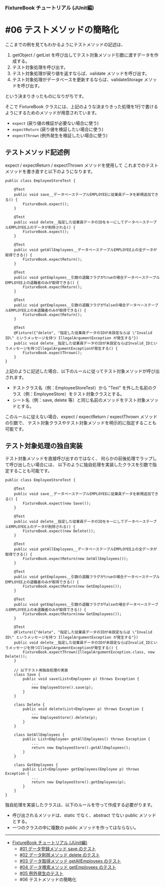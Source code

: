 ﻿
### FixtureBook チュートリアル (JUnit編)

#06 テストメソッドの簡略化
==========================

ここまでの例を見てもわかるようにテストメソッドの記述は、

1.  getObject / getList を呼び出してテスト対象メソッド引数に渡すデータを作成する。
2.  テスト対象処理を呼び出す。
3.  テスト対象処理が戻り値を返すならば、validate メソッドを呼び出す。
4.  テスト対象処理がデータベースを更新するならば、validateStorage メソッドを呼び出す。

という決まりきったものになりがちです。

そこで FixtureBook クラスには、上記のような決まりきった処理を1行で書けるようにするためのメソッドが用意されています。

*   `expect` (戻り値の検証が必要ない場合に使う)
*   `expectReturn` (戻り値を検証したい場合に使う)
*   `expectThrown` (例外発生を検証したい場合に使う)


テストメソッド記述例
--------------------

expect / expectReturn / expectThrown メソッドを使用して
これまでのテストメソッドを書き直すと以下のようになります。


    public class EmployeeStoreTest {

        @Test
        public void save__データベーステーブルEMPLOYEEに従業員データを新規追加できる() {
            FixtureBook.expect();
        }

        @Test
        public void delete__指定した従業員データのIDをキーにしてデータベーステーブルEMPLOYEE上のデータが削除される() {
            FixtureBook.expect();
        }

        @Test
        public void getAllEmployees__データベーステーブルEMPLOYEE上の全データが取得できる() {
            FixtureBook.expectReturn();
        }

        @Test
        public void getEmployees__引数の退職フラグがtrueの場合データベーステーブルEMPLOYEE上の退職者のみが取得できる() {
            FixtureBook.expectReturn();
        }

        @Test
        public void getEmployees__引数の退職フラグがfalseの場合データベーステーブルEMPLOYEE上の未退職者のみが取得できる() {
            FixtureBook.expectReturn();
        }

        @Test
        @Fixture({"delete", "指定した従業員データのIDが未設定ならば \"Invalid ID\" というメッセージを持つ IllegalArgumentException が発生する"})
        public void delete__指定した従業員データのIDが未設定ならばInvalid_IDというメッセージを持つIllegalArgumentExceptionが発生する() {
            FixtureBook.expectThrown();
        }
    }

上記のように記述した場合、以下のルールに従ってテスト対象メソッドが呼び出されます。

*   テストクラス名（例：EmployeeStoreTest）から "Test" を外した名前のクラス（例：EmployeeStore）をテスト対象クラスとする。
*   シート名（例：save, delete 等）と同じ名前のメソッドをテスト対象メソッドとする。

このルールに従えない場合、expect / expectReturn / expectThrown メソッドの引数で、
テスト対象クラスやテスト対象メソッドを明示的に指定することも可能です。


テスト対象処理の独自実装
------------------------

テスト対象メソッドを直接呼び出すのではなく、
何らかの前後処理でラップして呼び出したい場合には、
以下のように独自処理を実装したクラスを引数で指定することも可能です。


    public class EmployeeStoreTest {

        @Test
        public void save__データベーステーブルEMPLOYEEに従業員データを新規追加できる() {
            FixtureBook.expect(new Save());
        }
        
        @Test
        public void delete__指定した従業員データのIDをキーにしてデータベーステーブルEMPLOYEE上のデータが削除される() {
            FixtureBook.expect(new Delete());
        }
        
        @Test
        public void getAllEmployees__データベーステーブルEMPLOYEE上の全データが取得できる() {
            FixtureBook.expectReturn(new GetAllEmployees());
        }

        @Test
        public void getEmployees__引数の退職フラグがtrueの場合データベーステーブルEMPLOYEE上の退職者のみが取得できる() {
            FixtureBook.expectReturn(new GetEmployees());
        }
        
        @Test
        public void getEmployees__引数の退職フラグがfalseの場合データベーステーブルEMPLOYEE上の未退職者のみが取得できる() {
            FixtureBook.expectReturn(new GetEmployees());
        }
        
        @Test
        @Fixture({"delete", "指定した従業員データのIDが未設定ならば \"Invalid ID\" というメッセージを持つ IllegalArgumentException が発生する"})
        public void delete__指定した従業員データのIDが未設定ならばInvalid_IDというメッセージを持つIllegalArgumentExceptionが発生する() {
            FixtureBook.expectThrown(IllegalArgumentException.class, new Delete());
        }

        // 以下テスト用独自処理の実装
        class Save {
            public void save(List<Employee> p) throws Exception {
                ...
                new EmployeeStore().save(p);
            }
        }

        class Delete {
            public void delete(List<Employee> p) throws Exception {
                ...
                new EmployeeStore().delete(p);
            }
        }
        
        class GetAllEmployees {
            public List<Employee> getAllEmployees() throws Exception {
                ...
                return new EmployeeStore().getAllEmployees();
            }
        }

        class GetEmployees {
            public List<Employee> getEmployees(Employee p) throws Exception {
                ...
                return new EmployeeStore().getEmployees(p);
            }
        }
    }


独自処理を実装したクラスは、以下のルールを守って作成する必要がります。

*   呼び出されるメソッドは、static でなく、abstract でない public メソッドとする。
*   一つのクラスの中に複数の public メソッドを作ってはならない。


------------------------

*   [FixtureBook チュートリアル (JUnit編)](./Tutorial-JUnit.md)
    *   [#01 データ登録メソッド save のテスト](./Tutorial-JUnit-save.md)
    *   [#02 データ削除メソッド delete のテスト](./Tutorial-JUnit-delete.md)
    *   [#03 データ取得メソッド getAllEmployees のテスト](./Tutorial-JUnit-getAllEmployees.md)
    *   [#04 データ検索メソッド getEmployees のテスト](./Tutorial-JUnit-getEmployees.md)
    *   [#05 例外発生のテスト](./Tutorial-JUnit-Exception.md)
    *   #06 テストメソッドの簡略化
